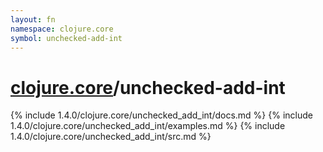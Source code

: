 ```yaml
---
layout: fn
namespace: clojure.core
symbol: unchecked-add-int
---
```


# [clojure.core](../)/unchecked-add-int

{% include 1.4.0/clojure.core/unchecked_add_int/docs.md %}
{% include 1.4.0/clojure.core/unchecked_add_int/examples.md %}
{% include 1.4.0/clojure.core/unchecked_add_int/src.md %}

